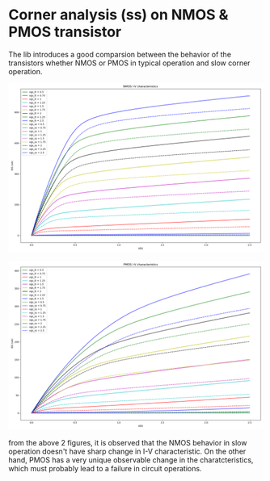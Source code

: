 # Corner analysis (ss) on NMOS & PMOS transistor 


The lib introduces a good comparsion between the behavior of the transistors whether NMOS or PMOS in typical operation and slow corner operation.


![NMOS](images/NMOS_I_V.png)


![NMOS](images/PMOS_I_V.png)


from the above 2 figures, it is observed that the NMOS behavior in  slow operation doesn't have sharp change in I-V characteristic. On the other hand, PMOS has a very unique observable change in the charatcteristics,  which must probably lead to a failure in circuit operations.